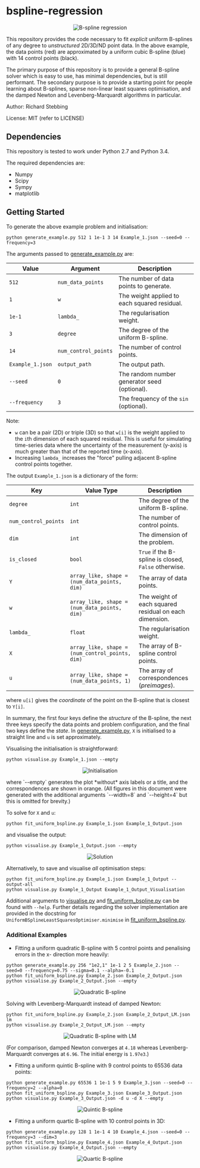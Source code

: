 bspline-regression
==================

<p align="center">
  <img src="https://github.com/rstebbing/bspline-regression/raw/master/figures/README-0.png" alt="B-spline regression"/>
</p>

This repository provides the code necessary to fit *explicit* uniform B-splines of any degree to *unstructured* 2D/3D/ND point data.
In the above example, the data points (red) are approximated by a uniform cubic B-spline (blue) with 14 control points (black).

The primary purpose of this repository is to provide a general B-spline solver which is easy to use, has minimal dependencies, but is still performant.
The secondary purpose is to provide a starting point for people learning about B-splines, sparse non-linear least squares optimisation, and the damped Newton and Levenberg-Marquardt algorithms in particular.

Author: Richard Stebbing

License: MIT (refer to LICENSE)

Dependencies
------------

This repository is tested to work under Python 2.7 and Python 3.4.

The required dependencies are:

* Numpy
* Scipy
* Sympy
* matplotlib

Getting Started
---------------

To generate the above example problem and initialisation:
```
python generate_example.py 512 1 1e-1 3 14 Example_1.json --seed=0 --frequency=3
```
The arguments passed to [generate_example.py](generate_example.py) are:

Value | Argument | Description
------------- | ------------- | -------------
`512` | `num_data_points` | The number of data points to generate.
`1` | `w` | The weight applied to each squared residual.
`1e-1` | `lambda_` | The regularisation weight.
`3` | `degree` | The degree of the uniform B-spline.
`14` | `num_control_points` | The number of control points.
`Example_1.json` | `output_path` | The output path.
`--seed` | `0` | The random number generator seed (optional).
`--frequency` | `3` | The frequency of the `sin` (optional).

Note:
* `w` can be a pair (2D) or triple (3D) so that `w[i]` is the weight applied to the `i`th dimension of each squared residual.
This is useful for simulating time-series data where the uncertainty of the measurement (y-axis) is much greater than that of the reported time (x-axis).
* Increasing `lambda_` increases the "force" pulling adjacent B-spline control points together.

The output `Example_1.json` is a dictionary of the form:

Key | Value Type | Description
------------- | ------------- | -------------
`degree` | `int` | The degree of the uniform B-spline.
`num_control_points` | `int` | The number of control points.
`dim` | `int` | The dimension of the problem.
`is_closed` | `bool` | `True` if the B-spline is closed, `False` otherwise.
`Y` | `array_like, shape = (num_data_points, dim)` | The array of data points.
`w` | `array_like, shape = (num_data_points, dim)` | The weight of each squared residual on each dimension.
`lambda_` | `float` | The regularisation weight.
`X` | `array_like, shape = (num_control_points, dim)` | The array of B-spline control points.
`u` | `array_like, shape = (num_data_points, 1)` | The array of correspondences (*preimages*).
where `u[i]` gives the *coordinate* of the point on the B-spline that is closest to `Y[i]`.

In summary, the first four keys define the *structure* of the B-spline, the next three keys specify the data points and problem configuration, and the final two keys define the *state*.
In [generate_example.py](generate_example.py), `X` is initialised to a straight line and `u` is set approximately.

Visualising the initialisation is straightforward:
```
python visualise.py Example_1.json --empty
```
<p align="center">
  <img src="https://github.com/rstebbing/bspline-regression/raw/master/figures/README-1.png" alt="Initialisation"/>
</p>
where `--empty` generates the plot *without* axis labels or a title, and the correspondences are shown in orange.
(All figures in this document were generated with the additional arguments `--width=8` and `--height=4` but this is omitted for brevity.)

To solve for `X` and `u`:
```
python fit_uniform_bspline.py Example_1.json Example_1_Output.json
```
and visualise the output:
```
python visualise.py Example_1_Output.json --empty
```
<p align="center">
  <img src="https://github.com/rstebbing/bspline-regression/raw/master/figures/README-2.png" alt="Solution"/>
</p>

Alternatively, to save and visualise *all* optimisation steps:
```
python fit_uniform_bspline.py Example_1.json Example_1_Output --output-all
python visualise.py Example_1_Output Example_1_Output_Visualisation
```
Additional arguments to [visualise.py](visualise.py) and [fit_uniform_bspline.py](fit_uniform_bspline.py) can be found with `--help`.
Further details regarding the solver implementation are provided in the docstring for `UniformBSplineLeastSquaresOptimiser.minimise` in [fit_uniform_bspline.py](fit_uniform_bspline.py).

### Additional Examples

- Fitting a uniform quadratic B-spline with 5 control points and penalising errors in the x- direction more heavily:
```
python generate_example.py 256 "1e2,1" 1e-1 2 5 Example_2.json --seed=0 --frequency=0.75 --sigma=0.1 --alpha=-0.1
python fit_uniform_bspline.py Example_2.json Example_2_Output.json
python visualise.py Example_2_Output.json --empty
```
<p align="center">
  <img src="https://github.com/rstebbing/bspline-regression/raw/master/figures/README-3.png" alt="Quadratic B-spline"/>
</p>

Solving with Levenberg-Marquardt instead of damped Newton:
```
python fit_uniform_bspline.py Example_2.json Example_2_Output_LM.json lm
python visualise.py Example_2_Output_LM.json --empty
```
<p align="center">
  <img src="https://github.com/rstebbing/bspline-regression/raw/master/figures/README-3-LM.png" alt="Quadratic B-spline with LM"/>
</p>

(For comparison, damped Newton converges at `4.18` whereas Levenberg-Marquardt converges at `6.96`.
The initial energy is `1.97e3`.)

- Fitting a uniform quintic B-spline with 9 control points to 65536 data points:
```
python generate_example.py 65536 1 1e-1 5 9 Example_3.json --seed=0 --frequency=2 --alpha=0
python fit_uniform_bspline.py Example_3.json Example_3_Output.json
python visualise.py Example_3_Output.json -d u -d X --empty
```
<p align="center">
  <img src="https://github.com/rstebbing/bspline-regression/raw/master/figures/README-4.png" alt="Quintic B-spline"/>
</p>

- Fitting a uniform quartic B-spline with 10 control points in 3D:
```
python generate_example.py 128 1 1e-1 4 10 Example_4.json --seed=0 --frequency=3 --dim=3
python fit_uniform_bspline.py Example_4.json Example_4_Output.json
python visualise.py Example_4_Output.json --empty
```
<p align="center">
  <img src="https://github.com/rstebbing/bspline-regression/raw/master/figures/README-5.png" alt="Quartic B-spline"/>
</p>
